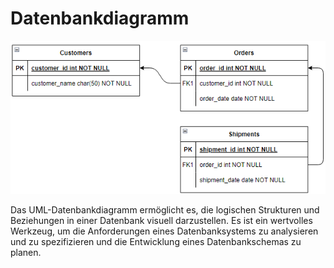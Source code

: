 # Datenbankdiagramm

![Einfaches Datenbankdiagramm](images/uml_dbdiagram.png)

Das UML-Datenbankdiagramm ermöglicht es, die logischen Strukturen und Beziehungen in einer Datenbank visuell darzustellen. Es ist ein wertvolles Werkzeug, um die Anforderungen eines Datenbanksystems zu analysieren und zu spezifizieren und die Entwicklung eines Datenbankschemas zu planen.
